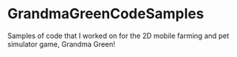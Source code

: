 # GrandmaGreenCodeSamples
Samples of code that I worked on for the 2D mobile farming and pet simulator game, Grandma Green!
